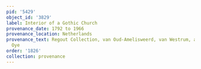```yaml
---
pid: '5429'
object_id: '3829'
label: Interior of a Gothic Church
provenance_date: 1792 to 1966
provenance_location: Netherlands
provenance_text: Regout Collection, van Oud-Amelisweerd, van Westrum, and Smits van
  Oye
order: '1826'
collection: provenance
---
```

